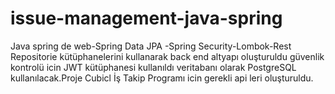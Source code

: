 # issue-management-java-spring
Java spring de web-Spring Data JPA -Spring Security-Lombok-Rest Repositorie kütüphanelerini kullanarak back end altyapı oluşturuldu güvenlik kontrolü icin JWT kütüphanesi kullanıldı veritabanı olarak PostgreSQL kullanılacak.Proje  Cubicl İş Takip Programı  icin gerekli api leri oluşturuldu.
